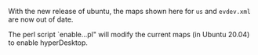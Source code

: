 With the new release of ubuntu, the maps shown here for `us` and `evdev.xml` are now out of date.

The perl script `enable...pl" will modify the current maps (in Ubuntu 20.04) to enable hyperDesktop.
